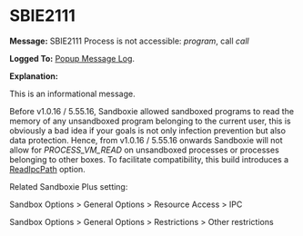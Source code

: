 # SBIE2111


**Message:** SBIE2111 Process is not accessible: _program_, call _call_

**Logged To:** [Popup Message Log](PopupMessageLog.md).

**Explanation:**

This is an informational message.

Before v1.0.16 / 5.55.16, Sandboxie allowed sandboxed programs to read the memory of any unsandboxed program belonging to the current user, this is obviously a bad idea if your goals is not only infection prevention but also data protection. Hence, from v1.0.16 / 5.55.16 onwards Sandboxie will not allow for _PROCESS_VM_READ_ on unsandboxed processes or processes belonging to other boxes.
To facilitate compatibility, this build introduces a [ReadIpcPath](ReadIpcPath.md) option.

Related Sandboxie Plus setting:

Sandbox Options > General Options > Resource Access > IPC

Sandbox Options > General Options > Restrictions > Other restrictions
